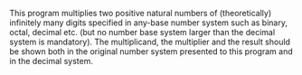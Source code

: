 This program multiplies two positive natural numbers of (theoretically) infinitely many digits specified in any-base number system such as binary, octal, decimal etc. (but no number base system larger than the decimal system is mandatory). The multiplicand, the multiplier and the result should be shown both in the original number system presented to this program and in the decimal system.
